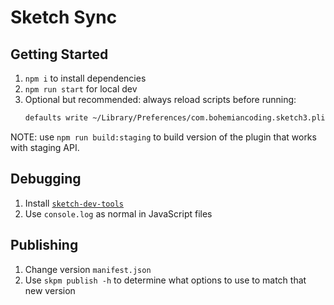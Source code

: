# Sketch Sync

## Getting Started

1. `npm i` to install dependencies
2. `npm run start` for local dev
3. Optional but recommended: always reload scripts before running:
    ``` bash
    defaults write ~/Library/Preferences/com.bohemiancoding.sketch3.plist AlwaysReloadScript -bool YES
    ```

NOTE: use `npm run build:staging` to build version of the plugin that works with staging API.

## Debugging

1. Install [`sketch-dev-tools`](https://github.com/skpm/sketch-dev-tools)
2. Use `console.log` as normal in JavaScript files

## Publishing

1. Change version `manifest.json`
2. Use `skpm publish -h` to determine what options to use to match that new version
